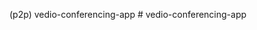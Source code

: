 (p2p)   v e d i o - c o n f e r e n c i n g - a p p 
 
 
#   v e d i o - c o n f e r e n c i n g - a p p  
 